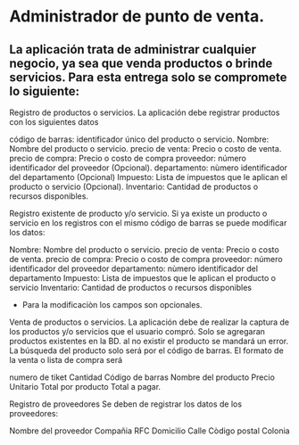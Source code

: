 # Administrador de punto de venta.

## La aplicación trata de administrar cualquier negocio, ya sea que venda productos o brinde servicios. Para esta entrega solo se compromete lo siguiente:

Registro de productos o servicios.
La aplicación debe registrar productos con los siguientes datos

código de barras: identificador único del producto o servicio. 
Nombre: Nombre del producto o servicio.
precio de venta: Precio o costo de venta.
precio de compra: Precio o costo de compra
proveedor: número identificador del proveedor (Opcional).
departamento: nùmero identificador del departamento (Opcional)
Impuesto: Lista de impuestos que le aplican el producto o servicio (Opcional).
Inventario: Cantidad de productos o recursos disponibles.

Registro existente de producto y/o servicio.
Si ya existe un producto o servicio en los registros con el mismo código de barras se puede modificar los datos:

Nombre: Nombre del producto o servicio.
precio de venta: Precio o costo de venta.
precio de compra: Precio o costo de compra
proveedor: número identificador del proveedor 
departamento: nùmero identificador del departamento 
Impuesto: Lista de impuestos que le aplican el producto o servicio 
Inventario: Cantidad de productos o recursos disponibles
* Para la modificaciòn los campos son opcionales.

Venta de productos o servicios.
La aplicación debe de realizar la captura de los productos y/o servicios que el usuario compró.
Solo se agregaran productos existentes en la BD. al no existir el producto se mandará un error.
La búsqueda del producto solo será por el código de barras.
El formato de la venta o lista de compra será

numero de tiket
Cantidad
Código de barras
Nombre del producto
Precio Unitario
Total por producto
Total a pagar.

Registro de proveedores
Se deben de registrar los datos de los proveedores:

Nombre del proveedor
Compañia
RFC
Domicilio Calle
Còdigo postal
Colonia 
